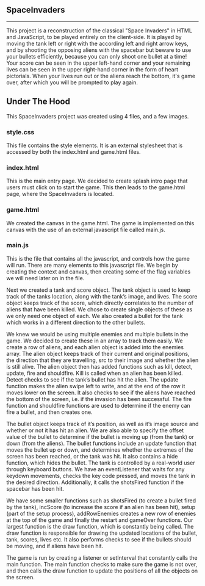 ## SpaceInvaders
--------------
This project is a reconstruction of the classical "Space Invaders" in HTML and JavaScript, to be played entirely on the client-side. It is played by moving the tank left or right with the according left and right arrow keys, and by shooting the opposing aliens with the spacebar but beware to use your bullets efficiently, because you can only shoot one bullet at a time! Your score can be seen in the upper left-hand corner and your remaining lives can be seen in the upper right-hand corner in the form of heart pictorials. When your lives run out or the aliens reach the bottom, it's game over, after which you will be prompted to play again.

## Under The Hood
This SpaceInvaders project was created using 4 files, and a few images.

### style.css
This file contains the style elements. It is an external stylesheet that is accessed by both the index.html and game.html files.

### index.html
This is the main entry page. We decided to create splash intro page that users must click on to start the game. This then leads to the game.html page, where the SpaceInvaders is located.

### game.html
We created the canvas in the game.html. The game is implemented on this canvas with the use of an external javascript file called main.js.

### main.js
This is the file that contains all the javascript, and controls how the game will run. There are many elements to this javascript file. We begin by creating the context and canvas, then creating some of the flag variables we will need later on in the file.

Next we created a tank and score object. The tank object is used to keep track of the tanks location, along with the tank’s image, and lives. The score object keeps track of the score, which directly correlates to the number of aliens that have been killed. We chose to create single objects of these as we only need one object of each. We also created a bullet for the tank which works in a different direction to the other bullets.

We knew we would be using multiple enemies and multiple bullets in the game. We decided to create these in an array to track them easily. We create a row of aliens, and each alien object is added into the enemies array. The alien object keeps track of their current and original positions, the direction that they are travelling, src to their image and whether the alien is still alive. The alien object then has added functions such as kill, detect, update, fire and shouldfire. Kill is called when an alien has been killed. Detect checks to see if the tank’s bullet has hit the alien. The update function makes the alien swipe left to write, and at the end of the row it moves lower on the screen. It also checks to see if the aliens have reached the bottom of the screen, i.e. if the invasion has been successful. The fire function and shouldfire functions are used to determine if the enemy can fire a bullet, and then creates one. 

The bullet object keeps track of it’s position, as well as it’s image source and whether or not it has hit an alien. We are also able to specify the offset value of the bullet to determine if the bullet is moving up (from the tank) or down (from the aliens). The bullet functions include an update function that moves the bullet up or down, and determines whether the extremes of the screen has been reached, or the tank was hit. It also contains a hide function, which hides the bullet.
The tank is controlled by a real-world user through keyboard buttons. We have an eventListener that waits for any keydown movements, checks the key code pressed, and moves the tank in the desired direction. Additionally, it calls the shotsFired function if the spacebar has been hit.

We have some smaller functions such as shotsFired (to create a bullet fired by the tank), incScore (to increase the score if an alien has been hit), setup (part of the setup process), addRowEnemies creates a new row of enemies at the top of the game and finally the restart and gameOver functions. Our largest function is the draw function, which is constantly being called. The draw function is responsible for drawing the updated locations of the bullet, tank, scores, lives etc. It also performs checks to see if the bullets should be moving, and if aliens have been hit. 

The game is run by creating a listener or setInterval that constantly calls the main function. The main function checks to make sure the game is not over, and then calls the draw function to update the positions of all the objects on the screen.
